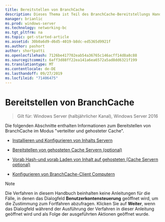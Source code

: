 ```yaml
---
title: Bereitstellen von BranchCache
description: Dieses Thema ist Teil des BranchCache-Bereitstellungs Handbuchs für Windows Server 2016, das zeigt, wie BranchCache im Modus für verteilte und gehostete Caches bereitgestellt wird, um die WAN-Bandbreitenauslastung in Zweigniederlassungen zu optimieren.
manager: brianlic
ms.prod: windows-server
ms.technology: networking-bc
ms.tgt_pltfrm: na
ms.topic: get-started-article
ms.assetid: 30b0a6d9-d6d5-4019-b8dc-ed5365d9921f
ms.author: pashort
author: shortpatti
ms.openlocfilehash: 7126be417702eab54a36765c146acff14d8a8c88
ms.sourcegitcommit: 6aff3d88ff22ea141a6ea6572a5ad8dd6321f199
ms.translationtype: MT
ms.contentlocale: de-DE
ms.lasthandoff: 09/27/2019
ms.locfileid: "71406475"
---
```

# <a name="deploy-branchcache"></a>Bereitstellen von BranchCache

>Gilt für: Windows Server (halbjährlicher Kanal), Windows Server 2016

Die folgenden Abschnitte enthalten Informationen zum Bereitstellen von BranchCache im Modus "verteilter und gehosteter Cache".  
  
-   [Installieren und Konfigurieren von Inhalts Servern](Install-and-Configure-Content-Servers.md)  
  
-   [Bereitstellen von gehosteten Cache Servern &#40;optional&#41;](deploy-hosted-cache-servers.md)  
  
-   [Vorab Hash-und vorab Laden von Inhalt auf gehosteten &#40;Cache Servern optional&#41;](prehashing-and-preloading.md)  
  
-   [Konfigurieren von BranchCache-Client Computern](Configure-BranchCache-Client-Computers.md)  
  
> [!NOTE]  
> Die Verfahren in diesem Handbuch beinhalten keine Anleitungen für die Fälle, in denen das Dialogfeld **Benutzerkontensteuerung** geöffnet wird, um die Zustimmung zum Fortfahren abzufragen. Klicken Sie auf **Weiter**, wenn das Dialogfeld während der Ausführung der Verfahren in dieser Anleitung geöffnet wird und als Folge der ausgeführten Aktionen geöffnet wurde.  
  


